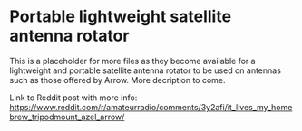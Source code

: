 # Portable lightweight satellite antenna rotator

This is a placeholder for more files as they become available for a lightweight and portable satellite antenna rotator to be used on antennas such as those offered by Arrow. More decription to come.

Link to Reddit post with more info:
https://www.reddit.com/r/amateurradio/comments/3y2afi/it_lives_my_homebrew_tripodmount_azel_arrow/
